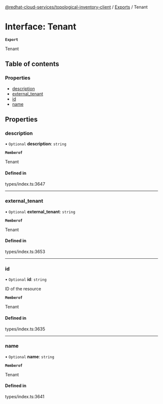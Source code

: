 [@redhat-cloud-services/topological-inventory-client](../README.md) / [Exports](../modules.md) / Tenant

# Interface: Tenant

**`Export`**

Tenant

## Table of contents

### Properties

- [description](Tenant.md#description)
- [external\_tenant](Tenant.md#external_tenant)
- [id](Tenant.md#id)
- [name](Tenant.md#name)

## Properties

### description

• `Optional` **description**: `string`

**`Memberof`**

Tenant

#### Defined in

types/index.ts:3647

___

### external\_tenant

• `Optional` **external\_tenant**: `string`

**`Memberof`**

Tenant

#### Defined in

types/index.ts:3653

___

### id

• `Optional` **id**: `string`

ID of the resource

**`Memberof`**

Tenant

#### Defined in

types/index.ts:3635

___

### name

• `Optional` **name**: `string`

**`Memberof`**

Tenant

#### Defined in

types/index.ts:3641
